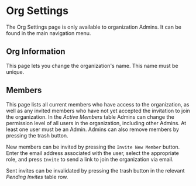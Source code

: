 # Org Settings

The Org Settings page is only available to organization Admins. It can be found in the main navigation menu.

## Org Information

This page lets you change the organization's name. This name must be unique.

## Members

This page lists all current members who have access to the organization, as well as any invited members who have not yet accepted the invitation to join the organization. In the _Active Members_ table Admins can change the permission level of all users in the organization, including other Admins. At least one user must be an Admin. Admins can also remove members by pressing the trash button.

New members can be invited by pressing the `Invite New Member` button. Enter the email address associated with the user, select the appropriate role, and press `Invite` to send a link to join the organization via email.

Sent invites can be invalidated by pressing the trash button in the relevant _Pending Invites_ table row.
